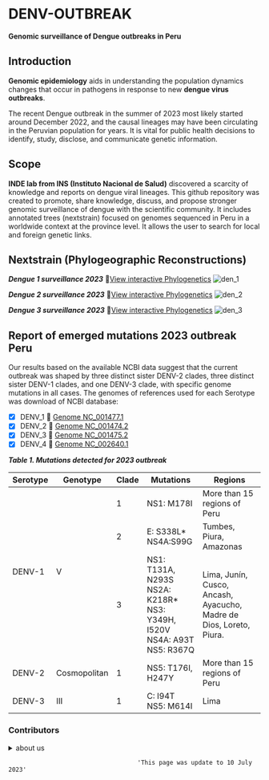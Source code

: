 # DENV-OUTBREAK   
**Genomic surveillance of Dengue outbreaks in Peru**

## Introduction
**Genomic epidemiology** aids in understanding the population dynamics changes that occur in pathogens in response to new **dengue virus outbreaks**.

The recent Dengue outbreak in the summer of 2023 most likely started around December 2022, and the causal lineages may have been circulating in the Peruvian population for years. It is vital for public health decisions to identify, study, disclose, and communicate genetic information.

## Scope
**INDE lab from INS (Instituto Nacional de Salud)** discovered a scarcity of knowledge and reports on dengue viral lineages. This github repository was created to promote, share knowledge, discuss, and propose stronger genomic surveillance of dengue with the scientific community. It includes annotated trees (nextstrain) focused on genomes sequenced in Peru in a worldwide context at the province level. It allows the user to search for local and foreign genetic links.

## Nextstrain (Phylogeographic Reconstructions)

***Dengue 1 surveillance 2023***   :link:[View interactive Phylogenetics](https://nextstrain.org/community/PHYLODENV/DENV-PHYLO/denv.1) 
![den_1](https://github.com/INDEINS/DENV-OUTBREAK/assets/138617344/b53609f6-1171-4690-a9dd-af7f4c0b343a)

***Dengue 2 surveillance 2023***   :link:[View interactive Phylogenetics](https://nextstrain.org/community/PHYLODENV/DENV-PHYLO/denv.2) 
![den_2](https://github.com/INDEINS/DENV-OUTBREAK/assets/138617344/736c442a-836f-4135-baef-843831cf0510)

***Dengue 3 surveillance 2023***   :link:[View interactive Phylogenetics](https://nextstrain.org/community/PHYLODENV/DENV-PHYLO/denv.3) 
![den_3](https://github.com/INDEINS/DENV-OUTBREAK/assets/138617344/ed1c13d5-ae9e-41ad-9eea-ac375d8b645e)



## Report of emerged mutations 2023 outbreak Peru 

Our results based on the available NCBI data suggest that the current outbreak was shaped by three distinct sister DENV-2 clades, three distinct sister DENV-1 clades, and one DENV-3 clade, with specific genome mutations in all  cases. The genomes of references used for each Serotype was download of NCBI database: 
- [X] DENV_1 :link: [Genome NC_001477.1](https://www.ncbi.nlm.nih.gov/nuccore/9626685) 
- [X] DENV_2 :link: [Genome NC_001474.2](https://www.ncbi.nlm.nih.gov/nuccore/158976983)
- [X] DENV_3 :link: [Genome NC_001475.2](https://www.ncbi.nlm.nih.gov/nuccore/163644368)
- [X] DENV_4 :link: [Genome NC_002640.1](https://www.ncbi.nlm.nih.gov/nuccore/12084822)

***Table 1. Mutations detected for 2023 outbreak***

<table class="tg">
<thead>
  <tr>
    <th class="tg-fymr">Serotype</th>
    <th class="tg-fymr">Genotype</th>
    <th class="tg-fymr">Clade</th>
    <th class="tg-fymr">Mutations</th>
    <th class="tg-fymr">Regions</th>
  </tr>
</thead>
<tbody>
  <tr>
    <td class="tg-0lax" rowspan="3">DENV-1</td>
    <td class="tg-0lax" rowspan="3">V</td>
    <td class="tg-0pky">1</td>
    <td class="tg-0pky">NS1: M178I</td>
    <td class="tg-0pky">More than 15 regions of Peru</td>
  </tr>
  <tr>
    <td class="tg-0lax">2</td>
    <td class="tg-0lax">E: S338L*<br>NS4A:S99G</td>
    <td class="tg-0lax">Tumbes, Piura, Amazonas</td>
  </tr>
  <tr>
    <td class="tg-0lax">3</td>
    <td class="tg-0lax">NS1: T131A, N293S <br> NS2A: K218R* <br> NS3: Y349H, I520V <br> NS4A: A93T <br> NS5: R367Q </td>
    <td class="tg-0lax">Lima, Junín, Cusco, Ancash, Ayacucho, Madre de Dios, Loreto, Piura.</td>
  </tr>
  <tr>
    <td class="tg-0pky">DENV-2</td>
    <td class="tg-0pky">Cosmopolitan</td>
    <td class="tg-0pky">1</td>
    <td class="tg-0pky">NS5: T176I, H247Y</td>
    <td class="tg-0pky">More than 15 regions of Peru</td>
  </tr>
  <tr>
    <td class="tg-0pky">DENV-3</td>
    <td class="tg-0pky">III</td>
    <td class="tg-0pky">1</td>
    <td class="tg-0pky">C: I94T <br> NS5: M614I </td>
    <td class="tg-0pky">Lima</td>
  </tr>
</tbody>
</table>




### Contributors

<details><summary> about us </summary>
<p>
  
- Orson Mestanza 🆔 [Orcid](https://orcid.org/0000-0001-7268-0496) :octocat: [git](https://github.com/OrsonMM)
  
- Victor Jimenez 🆔 [Orcid](https://orcid.org/0000-0001-6547-6999) :octocat: [git](https://github.com/Vjimenez-vasquez)
  
- Carlos Padilla 🆔 [Orcid](https://orcid.org/0000-0002-0562-0431) :octocat: [git]()

- Veronica Hurtado 🆔 [Orcid](https://orcid.org/0000-0003-3667-6806) :octocat: [git](https://github.com/vekahurtado)
  
</p>
</details>















                                        'This page was update to 10 July 2023'

